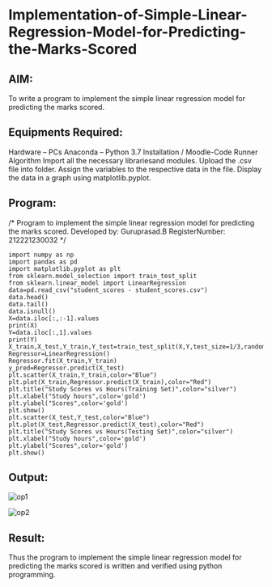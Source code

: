 # Implementation-of-Simple-Linear-Regression-Model-for-Predicting-the-Marks-Scored

## AIM:
To write a program to implement the simple linear regression model for predicting the marks scored.

## Equipments Required:
Hardware – PCs
Anaconda – Python 3.7 Installation / Moodle-Code Runner
Algorithm
Import all the necessary librariesand modules.
Upload the .csv file into folder.
Assign the variables to the respective data in the file.
Display the data in a graph using matplotlib.pyplot.

## Program:
/*
Program to implement the simple linear regression model for predicting the marks scored.
Developed by: Guruprasad.B
RegisterNumber:  212221230032
*/
~~~
import numpy as np
import pandas as pd
import matplotlib.pyplot as plt
from sklearn.model_selection import train_test_split
from sklearn.linear_model import LinearRegression
data=pd.read_csv("student_scores - student_scores.csv")
data.head()
data.tail()
data.isnull()
X=data.iloc[:,:-1].values
print(X)
Y=data.iloc[:,1].values
print(Y)
X_train,X_test,Y_train,Y_test=train_test_split(X,Y,test_size=1/3,random_state=0)
Regressor=LinearRegression()
Regressor.fit(X_train,Y_train)
y_pred=Regressor.predict(X_test)
plt.scatter(X_train,Y_train,color="Blue")
plt.plot(X_train,Regressor.predict(X_train),color="Red")
plt.title("Study Scores vs Hours(Training Set)",color="silver")
plt.xlabel("Study hours",color='gold')
plt.ylabel("Scores",color='gold')
plt.show()
plt.scatter(X_test,Y_test,color="Blue")
plt.plot(X_test,Regressor.predict(X_test),color="Red")
plt.title("Study Scores vs Hours(Testing Set)",color="silver")
plt.xlabel("Study hours",color='gold')
plt.ylabel("Scores",color='gold')
plt.show()
~~~

## Output:

![op1](https://user-images.githubusercontent.com/95342910/165888968-38c1d2d9-4401-448b-b5bb-80218802e3a2.png)

![op2](https://user-images.githubusercontent.com/95342910/165889002-f5503893-f82b-44b3-8cbf-be2fb5b81ba5.png)

## Result:
Thus the program to implement the simple linear regression model for predicting the marks scored is written and verified using python programming.
